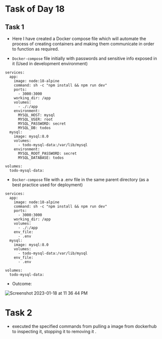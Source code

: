 # Task of Day 18 

## Task 1

- Here I have created a Docker compose file which will automate the process of creating containers and making them communicate in order to function as required.

-  `Docker-compose` file initially with passwords and sensitive info exposed in it (Used in development environment)
```
services:
  app:
    image: node:18-alpine
    command: sh -c "npm install && npm run dev"
    ports: 
      - 3000:3000
    working_dir: /app
    volumes:
      - ./:/app
    environment:
      MYSQL_HOST: mysql
      MYSQL_USER: root  
      MYSQL_PASSWORD: secret
      MYSQL_DB: todos
  mysql:
    image: mysql:8.0
    volumes:
      - todo-mysql-data:/var/lib/mysql
    environment:
      MYSQL_ROOT_PASSWORD: secret
      MYSQL_DATABASE: todos

volumes:
  todo-mysql-data:

```
- `Docker-compose` file with a .env file in the same parent directory (as a best practice used for deployment)

```
services:
  app:
    image: node:18-alpine
    command: sh -c "npm install && npm run dev"
    ports: 
      - 3000:3000
    working_dir: /app
    volumes:
      - ./:/app
    env_file:
      - .env
  mysql:
    image: mysql:8.0
    volumes:
      - todo-mysql-data:/var/lib/mysql
    env_file:
      - .env

volumes:
  todo-mysql-data:

```
- Outcome:

![Screenshot 2023-01-18 at 11 36 44 PM](https://user-images.githubusercontent.com/101057601/213260089-a91da70d-7e44-4870-a0a0-34e76bd04a40.png)

# Task 2
- executed the specified commands from pulling a image from dockerhub to inspecting it, stopping it to removing it .
